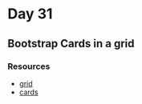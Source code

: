 # Day 31

## Bootstrap Cards in a grid

### Resources

- [grid](https://getbootstrap.com/docs/5.2/layout/grid/)
- [cards](https://getbootstrap.com/docs/5.2/components/card/)